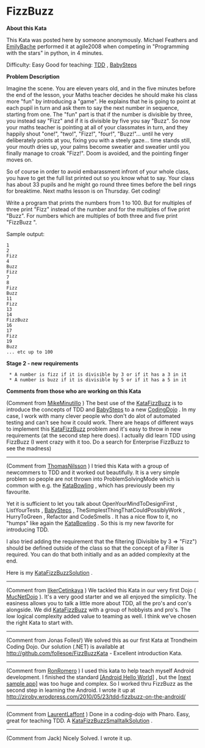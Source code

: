 FizzBuzz
====

**About this Kata**

This Kata was posted here by someone anonymously. Michael Feathers and
[EmilyBache](/people/EmilyBache) performed it at agile2008 when
competing in "Programming with the stars" in python, in 4 minutes.

Difficulty: Easy Good for teaching: [TDD](/TestDrivenDevelopment) ,
[BabySteps](/BabySteps)

**Problem Description**

Imagine the scene. You are eleven years old, and in the five minutes
before the end of the lesson, your Maths teacher decides he should make
his class more "fun" by introducing a "game". He explains that he is
going to point at each pupil in turn and ask them to say the next number
in sequence, starting from one. The "fun" part is that if the number is
divisible by three, you instead say "Fizz" and if it is divisible by
five you say "Buzz". So now your maths teacher is pointing at all of
your classmates in turn, and they happily shout "one!", "two!", "Fizz!",
"four!", "Buzz!"... until he very deliberately points at you, fixing you
with a steely gaze... time stands still, your mouth dries up, your palms
become sweatier and sweatier until you finally manage to croak "Fizz!".
Doom is avoided, and the pointing finger moves on.

So of course in order to avoid embarassment infront of your whole class,
you have to get the full list printed out so you know what to say. Your
class has about 33 pupils and he might go round three times before the
bell rings for breaktime. Next maths lesson is on Thursday. Get coding!

Write a program that prints the numbers from 1 to 100. But for multiples
of three print "Fizz" instead of the number and for the multiples of
five print "Buzz". For numbers which are multiples of both three and
five print "FizzBuzz ".

Sample output:

    1
    2
    Fizz
    4
    Buzz
    Fizz
    7
    8
    Fizz
    Buzz
    11
    Fizz
    13
    14
    FizzBuzz
    16
    17
    Fizz
    19
    Buzz
    ... etc up to 100

**Stage 2 - new requirements**

     * A number is fizz if it is divisible by 3 or if it has a 3 in it
     * A number is buzz if it is divisible by 5 or if it has a 5 in it

**Comments from those who are working on this Kata**

(Comment from [MikeMinutillo](/people/MikeMinutillo) ) The best use of
the [KataFizzBuzz](/kata/FizzBuzz) is to introduce the concepts of TDD
and [BabySteps](/BabySteps) to a new [CodingDojo](/CodingDojo) . In my
case, I work with many clever people who don't do alot of automated
testing and can't see how it could work. There are heaps of different
ways to implement this [KataFizzBuzz](/kata/FizzBuzz) problem and it's
easy to throw in new requirements (at the second step here does). I
actually did learn TDD using FizzBuzz (I went crazy with it too. Do a
search for Enterprise FizzBuzz to see the madness)

------------------------------------------------------------------------

(Comment from [ThomasNilsson](/people/ThomasNilsson) ) I tried this Kata
with a group of newcommers to TDD and it worked out beautifully. It is a
very simple problem so people are not thrown into ProblemSolvingMode
which is common with e.g. the [KataBowling](/kata/Bowling) , which has
previously been my favourite.

Yet it is sufficient to let you talk about OpenYourMindToDesignFirst ,
ListYourTests , [BabySteps](/BabySteps) ,
TheSimplestThingThatCouldPossiblyWork , HurryToGreen , Refactor and
CodeSmells . It has a nice flow to it, no "humps" like again the
[KataBowling](/kata/Bowling) . So this is my new favorite for
introducing TDD.

I also tried adding the requirement that the filtering (Divisible by 3
=&gt; "Fizz") should be defined outside of the class so that the concept
of a Filter is required. You can do that both initially and as an added
complexity at the end.

Here is my [KataFizzBuzzSolution](/solution/KataFizzBuzzSolution) .

------------------------------------------------------------------------

(Comment from [IlkerCetinkaya](/people/IlkerCetinkaya) ) We tackled this
Kata in our very first Dojo ( [MucNetDojo](/dojo/MucNetDojo) ). It's a
very good starter and we all enjoyed the simplicity. The easiness allows
you to talk a little more about TDD, all the pro's and con's alongside.
We did [KataFizzBuzz](/kata/FizzBuzz) with a group of hobbyists and
pro's. The low logical complexity added value to teaming as well. I
think we've chosen the right Kata to start with.

------------------------------------------------------------------------

(Comment from Jonas Follesř) We solved this as our first Kata at
Trondheim Coding Dojo. Our solution (.NET) is available at
<http://github.com/follesoe/FizzBuzzKata> - Excellent introduction Kata.

------------------------------------------------------------------------

(Comment from [RonRomero](/people/RonRomero) ) I used this kata to help
teach myself Android development. I finished the standard [\[Android
Hello
World\]](http://developer.android.com/guide/tutorials/hello-world.html)
, but the [\[next sample
app\]](http://developer.android.com/resources/tutorials/notepad/index.html)
was too huge and complex. So I worked thru FizzBuzz as the second step
in learning the Android. I wrote it up at
<http://ziroby.wrodpress.com/2010/05/23/tdd-fizzbuzz-on-the-android/>

------------------------------------------------------------------------

(Comment from [LaurentLaffont](/people/LaurentLaffont) ) Done in a
coding-dojo with Pharo. Easy, great for teaching TDD. A
[KataFizzBuzzSmalltalkSolution](/solution/KataFizzBuzzSmalltalkSolution)
.

------------------------------------------------------------------------

(Comment from Jack) Nicely Solved. I wrote it up.
